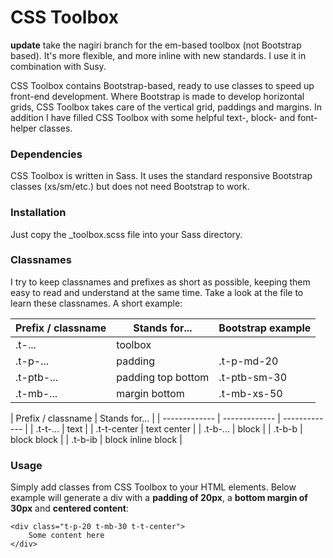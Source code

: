 # CSS Toolbox

**update** take the nagiri branch for the em-based toolbox (not Bootstrap based). It's more flexible, and more inline with new standards. I use it in combination with Susy.

CSS Toolbox contains Bootstrap-based, ready to use classes to speed up front-end development. Where Bootstrap is made to develop horizontal grids, CSS Toolbox takes care of the vertical grid, paddings and margins. In addition I have filled CSS Toolbox with some helpful text-, block- and font-helper classes.

### Dependencies
CSS Toolbox is written in Sass. It uses the standard responsive Bootstrap classes (xs/sm/etc.) but does not need Bootstrap to work.

### Installation
Just copy the _toolbox.scss file into your Sass directory.

### Classnames
I try to keep classnames and prefixes as short as possible, keeping them easy to read and understand at the same time. Take a look at the file to learn these classnames. A short example:

| Prefix / classname  | Stands for... | Bootstrap example |
| ------------- | ------------- | ------------- |
| .t-...  | toolbox |
| .t-p-...  | padding | .t-p-md-20
| .t-ptb-...  | padding top bottom | .t-ptb-sm-30
| .t-mb-...  | margin bottom | .t-mb-xs-50

| Prefix / classname  | Stands for... |
| ------------- | ------------- | ------------- |
| .t-t-...  | text |
| .t-t-center  | text center |
| .t-b-...  | block |
| .t-b-b  | block block |
| .t-b-ib  | block inline block |

### Usage
Simply add classes from CSS Toolbox to your HTML elements. Below example will generate a div with a **padding of 20px**, a **bottom margin of 30px** and **centered content**:

```
<div class="t-p-20 t-mb-30 t-t-center">
    Some content here
</div>
```    
